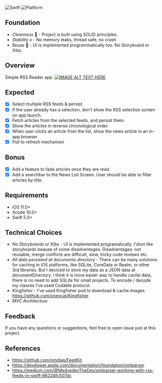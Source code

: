 ![Swift](https://img.shields.io/badge/Swift-5.0-orange.svg)
![Platform](https://img.shields.io/badge/platform-iOS-lightgrey.svg)

## Foundation
- *Сleanness* 💎     - Project is built using SOLID principles.
- *Stability* ✊     - No memory leaks, thread safe, no crash 
- *Reuse* 🤹‍        - UI is implemented programmatically too. No Storyboard or Xibs.

## Overview
Simple RSS Reader app.
[![IMAGE ALT TEXT HERE](https://img.youtube.com/vi/1MtNPA4Qels/0.jpg)](https://www.youtube.com/watch?v=1MtNPA4Qels)

## Expected
- [x] Select multiple RSS feeds & persist.
- [x] If the user already has a selection, don't show the RSS selection screen on app launch.
- [x] Fetch articles from the selected feeds, and persist them.
- [x] Show the articles in reverse chronological order.
- [x] When user clicks an article from the list, show the news article in an in-app browser
- [x] Pull to refresh mechanism

## Bonus
- [x] Add a feature to fade articles once they are read.
- [x] Add a searchbar to the News List Screen. User should be able to filter articles by title.

## Requirements
* iOS 11.0+
* Xcode 10.0+
* Swift 5.0+

## Technical Choices
- *No Storyboards or Xibs* - UI is implemented programatically. I'dont like storyboards beause of some disadventages. Disadventages:  not reusable, merge conflicts are difficult, slow, tricky code reviews etc.
- *All data persisted at documents directory* - There can be many solutions for caching in iOS platforms, like SQLite, CoreData or Realm, or other 3rd libraries. But I deciced to store my data as a JSON data at documentDirectory. I think it is more easier way to handle cache data, there is no need to add SQLite for small projects. To encode / decode my classes I've used Codable protocol.
- *Kingfisher* - I've used Kingfisher pod to download & cache images. https://github.com/onevcat/Kingfisher
- *MVC Architecture* 

## Feedback
If you have any questions or suggestions, feel free to open issue just at this project.

## References
- https://github.com/nmdias/FeedKit
- https://developer.apple.com/documentation/foundation/xmlparser
- https://medium.com/@MedvedevTheDev/xmlparser-working-with-rss-feeds-in-swift-86224fc507dc
